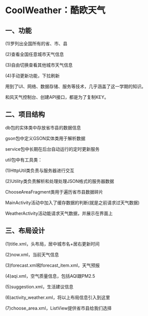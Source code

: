 # **CoolWeather：酷欧天气**

## **一、功能**

(1)罗列出全国所有的省、市、县

(2)查看全国任意城市天气信息

(3)自由切换查看其他城市天气信息

(4)手动更新功能，下拉刷新

用到了UI、网络、数据存储、服务等技术，几乎涵盖了这一学期的知识。

和风天气控制台、创建API接口，都是为了复制KEY。

## **二、项目结构**

db包的实体类中存放省市县的数据信息

gson包中定义GSON实体类用于解析数据

service包中长期在后台自动运行的定时更新服务

util包中有工具类：

(1)HttpUtil类负责与服务器进行交互

(2)Utility类负责解析和处理处理JSON格式的服务器数据

ChooseAreaFragment类用于遍历省市县数据碎片

MainActivity活动中加入了缓存数据的判断(就是之前请求过天气数据)

WeatherActivity活动能请求天气数据，并展示在界面上

## **三、布局设计**

(1)title.xml，头布局，居中城市名+居右更新时间

(2)now.xml，当前天气信息

(3)forecast.xml和forecast_item.xml，天气预报

(4)aqi.xml，空气质量信息，包括AQI跟PM2.5

(5)suggestion.xml，生活建议信息

(6)activity_weather.xml，将以上布局信息引入到这里

(7)choose_area.xml，ListView提供省市县给我们选择
